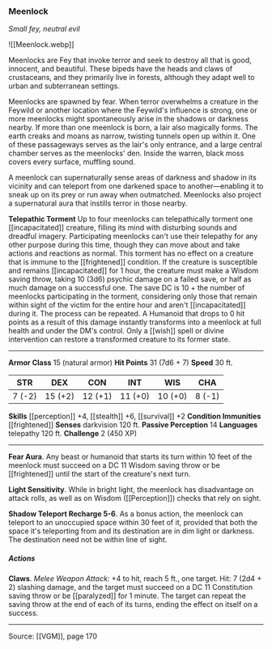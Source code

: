### Meenlock
_Small fey, neutral evil_

![[Meenlock.webp]]

Meenlocks are Fey that invoke terror and seek to destroy all that is good, innocent, and beautiful. These bipeds have the heads and claws of crustaceans, and they primarily live in forests, although they adapt well to urban and subterranean settings.

Meenlocks are spawned by fear. When terror overwhelms a creature in the Feywild or another location where the Feywild's influence is strong, one or more meenlocks might spontaneously arise in the shadows or darkness nearby. If more than one meenlock is born, a lair also magically forms. The earth creaks and moans as narrow, twisting tunnels open up within it. One of these passageways serves as the lair's only entrance, and a large central chamber serves as the meenlocks' den. Inside the warren, black moss covers every surface, muffling sound.

A meenlock can supernaturally sense areas of darkness and shadow in its vicinity and can teleport from one darkened space to another—enabling it to sneak up on its prey or run away when outmatched. Meenlocks also project a supernatural aura that instills terror in those nearby.

**Telepathic Torment** Up to four meenlocks can telepathically torment one [[incapacitated]] creature, filling its mind with disturbing sounds and dreadful imagery. Participating meenlocks can't use their telepathy for any other purpose during this time, though they can move about and take actions and reactions as normal. This torment has no effect on a creature that is immune to the [[frightened]] condition. If the creature is susceptible and remains [[incapacitated]] for 1 hour, the creature must make a Wisdom saving throw, taking 10 (3d6) psychic damage on a failed save, or half as much damage on a successful one. The save DC is 10 + the number of meenlocks participating in the torment, considering only those that remain within sight of the victim for the entire hour and aren't [[incapacitated]] during it. The process can be repeated. A Humanoid that drops to 0 hit points as a result of this damage instantly transforms into a meenlock at full health and under the DM's control. Only a [[wish]] spell or divine intervention can restore a transformed creature to its former state.




---

**Armor Class** 15 (natural armor)
**Hit Points** 31 (7d6 + 7)
**Speed** 30 ft.

| STR     | DEX     | CON     | INT     | WIS     | CHA     |
|---------|---------|---------|---------|---------|---------|
| 7 (-2) | 15 (+2) | 12 (+1) | 11 (+0) | 10 (+0) | 8 (-1) |

**Skills** [[perception]] +4, [[stealth]] +6, [[survival]] +2
**Condition Immunities** [[frightened]]
**Senses** darkvision 120 ft.
**Passive Perception** 14
**Languages** telepathy 120 ft.
**Challenge** 2 (450 XP)

---

**Fear Aura**. Any beast or humanoid that starts its turn within 10 feet of the meenlock must succeed on a DC 11 Wisdom saving throw or be [[frightened]] until the start of the creature's next turn.

**Light Sensitivity**. While in bright light, the meenlock has disadvantage on attack rolls, as well as on Wisdom ([[Perception]]) checks that rely on sight.

**Shadow Teleport Recharge 5-6**. As a bonus action, the meenlock can teleport to an unoccupied space within 30 feet of it, provided that both the space it's teleporting from and its destination are in dim light or darkness. The destination need not be within line of sight.

##### Actions
**Claws**. _Melee Weapon Attack:_ +4 to hit, reach 5 ft., one target. Hit: 7 (2d4 + 2) slashing damage, and the target must succeed on a DC 11 Constitution saving throw or be [[paralyzed]] for 1 minute. The target can repeat the saving throw at the end of each of its turns, ending the effect on itself on a success.


---

Source: [[VGM]], page 170